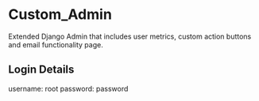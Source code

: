 # Custom_Admin
Extended Django Admin that includes user metrics, custom action buttons and email functionality page.

## Login Details
username: root
password: password
